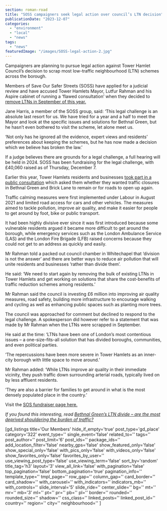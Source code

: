 ```yaml
---
section: roman-road
title: "SOSS campaigners seek legal action over council’s LTN decision"
publicationDate: "2023-12-07"
categories: 
  - "environment"
  - "local"
  - "news"
tags: 
  - "news"
featuredImage: "/images/SOSS-legal-action-2.jpg"
---
```


Campaigners are planning to pursue legal action against Tower Hamlet Council’s decision to scrap most low-traffic neighbourhood (LTN) schemes across the borough.

Members of Save Our Safer Streets (SOSS) have applied for a judicial review and have accused Tower Hamlets Mayor, Lutfur Rahman and his Aspire cabinet of running a ‘flawed consultation’ when they decided to [remove LTNs in September of this year.](https://bethnalgreenlondon.co.uk/tower-hamlets-mayor-lutfur-rahman-decision-remove-liveable-streets-ltn/)

Jane Harris, a member of the SOSS group, said: ‘This legal challenge is an absolute last resort for us. We have tried for a year and a half to meet the Mayor and look at the specific issues and solutions for Bethnal Green, but he hasn’t even bothered to visit the scheme, let alone meet us.

‘Not only has he ignored all the evidence, expert views and residents’ preferences about keeping the schemes, but he has now made a decision which we believe has broken the law.’

If a judge believes there are grounds for a legal challenge, a full hearing will be held in 2024. SOSS has been fundraising for the legal challenge, with £40,060 raised as of Thursday, December 7.

Earlier this year, Tower Hamlets residents and businesses [took part in a public consultation](https://bethnalgreenlondon.co.uk/liveable-streets-ltn-january-2023-consultation-report-published/) which asked them whether they wanted traffic closures in Bethnal Green and Brick Lane to remain or for roads to open up again.

Traffic calming measures were first implemented under Labour in August 2021 and limited road access for cars and other vehicles. The measures aimed to tackle pollution, improve air quality, and make it easier for people to get around by foot, bike or public transport.

It had been highly divisive ever since it was first introduced because some vulnerable residents argued it became more difficult to get around the borough, while emergency services such as the London Ambulance Service (LAS) and the London Fire Brigade (LFB) raised concerns because they could not get to an address as quickly and easily.

Mr Rahman told a packed out council chamber in Whitechapel that ‘division is not the answer’ and there are better ways to reduce air pollution that will unite residents and businesses ‘rather than divide them’.

He said: ‘We need to start again by removing the bulk of existing LTNs in Tower Hamlets and get working on solutions that share the cost-benefits of traffic reduction schemes among residents.’

Mr Rahman said the council is investing £6 million into improving air quality measures, road safety, building more infrastructure to encourage walking and cycling as well as enhancing public spaces such as planting more trees.

The council was approached for comment but declined to respond to the legal challenge. A spokesperson did however refer to a statement that was made by Mr Rahman when the LTNs were scrapped in September.

He said at the time: ‘LTNs have been one of London’s most contentious issues – a one-size-fits-all solution that has divided boroughs, communities, and even political parties.

‘The repercussions have been more severe in Tower Hamlets as an inner-city borough with little space to move around.’

Mr Rahman added: ‘While LTNs improve air quality in their immediate vicinity, they push traffic down surrounding arterial roads, typically lived on by less affluent residents.

‘They are also a barrier for families to get around in what is the most densely populated place in the country.’

Visit the [SOS fundraiser page here.](https://www.crowdjustice.com/case/save-our-safer-streets-in-tower-hamlets/)

_If you found this interesting, read_ [_Bethnal Green’s LTN divide – are the most deprived shouldering the burden of traffic?_](https://bethnalgreenlondon.co.uk/bethnal-green-ltn-class-divide-poorest-shouldering-traffic-burden/) 

\[gd\_listings title='Our Members' hide\_if\_empty='true' post\_type='gd\_place' category='322' event\_type='' single\_event='false' related\_to='' tags='' post\_author='' post\_limit='6' post\_ids='' package\_ids='' add\_location\_filter='false' nearby\_gps='false' show\_featured\_only='false' show\_special\_only='false' with\_pics\_only='false' with\_videos\_only='false' show\_favorites\_only='false' favorites\_by\_user='' use\_viewing\_post\_type='false' use\_viewing\_term='false' sort\_by='random' title\_tag='h3' layout='3' view\_all\_link='false' with\_pagination='false' top\_pagination='false' bottom\_pagination='true' pagination\_info='' template\_type='' tmpl\_page='' row\_gap='' column\_gap='' card\_border='' card\_shadow='' with\_carousel='' with\_indicators='' indicators\_mb='' with\_controls='' slide\_interval='5' slide\_ride='' center\_slide='' bg='' mt='' mr='' mb='3' ml='' pt='' pr='' pb='' pl='' border='' rounded='' rounded\_size='' shadow='' css\_class='' linked\_posts='' linked\_post\_id='' country='' region='' city='' neighbourhood='' \]
